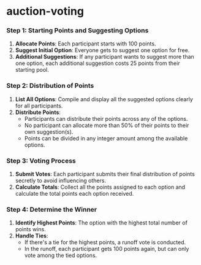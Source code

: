 # auction-voting

### Step 1: Starting Points and Suggesting Options
1. **Allocate Points**: Each participant starts with 100 points.
2. **Suggest Initial Option**: Everyone gets to suggest one option for free.
3. **Additional Suggestions**: If any participant wants to suggest more than one option, each additional suggestion costs 25 points from their starting pool.

### Step 2: Distribution of Points
1. **List All Options**: Compile and display all the suggested options clearly for all participants.
2. **Distribute Points**:
   - Participants can distribute their points across any of the options.
   - No participant can allocate more than 50% of their points to their own suggestion(s).
   - Points can be divided in any integer amount among the available options.

### Step 3: Voting Process
1. **Submit Votes**: Each participant submits their final distribution of points secretly to avoid influencing others.
2. **Calculate Totals**: Collect all the points assigned to each option and calculate the total points each option received.

### Step 4: Determine the Winner
1. **Identify Highest Points**: The option with the highest total number of points wins.
2. **Handle Ties**:
   - If there's a tie for the highest points, a runoff vote is conducted.
   - In the runoff, each participant gets 100 points again, but can only vote among the tied options.

